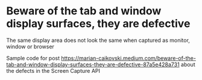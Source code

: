 # Beware of the tab and window display surfaces, they are defective
The same display area does not look the same when captured as monitor, window or browser

Sample code for post https://marian-caikovski.medium.com/beware-of-the-tab-and-window-display-surfaces-they-are-defective-87a5e428a731 about the defects in the Screen Capture API
